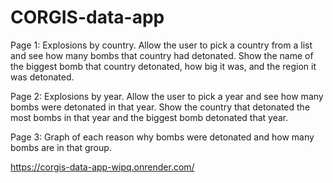 # CORGIS-data-app
Page 1: Explosions by country.
Allow the user to pick a country from a list and see how many bombs that country had detonated.
Show the name of the biggest bomb that country detonated, how big it was, and the region it was detonated.

Page 2: Explosions by year.
Allow the user to pick a year and see how many bombs were detonated in that year.
Show the country that detonated the most bombs in that year and the biggest bomb detonated that year.

Page 3: Graph of each reason why bombs were detonated and how many bombs are in that group.

https://corgis-data-app-wipq.onrender.com/
